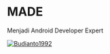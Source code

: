 # MADE
Menjadi Android Developer Expert

[![Budianto1992](https://circleci.com/gh/Budianto1992/MADE.svg?style=shield)](https://circleci.com/gh/Budianto1992/MADE)
